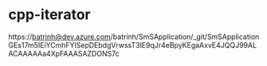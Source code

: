 # cpp-iterator
https://batrinh@dev.azure.com/batrinh/SmSApplication/_git/SmSApplication
GEs17m5IEiYCmhFYlSepDEbdgVrwssT3lE9qJr4eBpyKEgaAxvE4JQQJ99ALACAAAAAa4XpFAAASAZDONS7c
